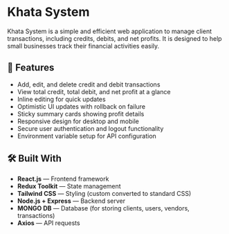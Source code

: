 # Khata System

Khata System is a simple and efficient web application to manage client transactions, including credits, debits, and net profits. It is designed to help small businesses track their financial activities easily.

## 🚀 Features

- Add, edit, and delete credit and debit transactions
- View total credit, total debit, and net profit at a glance
- Inline editing for quick updates
- Optimistic UI updates with rollback on failure
- Sticky summary cards showing profit details
- Responsive design for desktop and mobile
- Secure user authentication and logout functionality
- Environment variable setup for API configuration

## 🛠️ Built With

- **React.js** — Frontend framework
- **Redux Toolkit** — State management
- **Tailwind CSS** — Styling (custom converted to standard CSS)
- **Node.js + Express** — Backend server
- **MONGO DB** — Database (for storing clients, users, vendors, transactions)
- **Axios** — API requests
